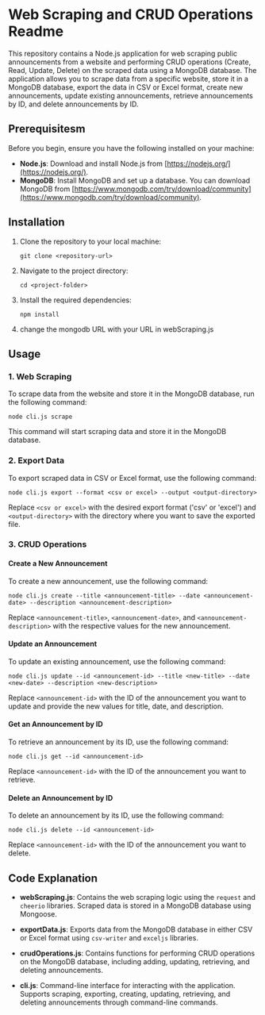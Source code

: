 # Web Scraping and CRUD Operations Readme

This repository contains a Node.js application for web scraping public announcements from a website and performing CRUD operations (Create, Read, Update, Delete) on the scraped data using a MongoDB database. The application allows you to scrape data from a specific website, store it in a MongoDB database, export the data in CSV or Excel format, create new announcements, update existing announcements, retrieve announcements by ID, and delete announcements by ID.

## Prerequisitesm 

Before you begin, ensure you have the following installed on your machine:

- **Node.js**: Download and install Node.js from [https://nodejs.org/](https://nodejs.org/).
- **MongoDB**: Install MongoDB and set up a database. You can download MongoDB from [https://www.mongodb.com/try/download/community](https://www.mongodb.com/try/download/community).

## Installation

1. Clone the repository to your local machine:

   ```
   git clone <repository-url>
   ```

2. Navigate to the project directory:

   ```
   cd <project-folder>
   ```

3. Install the required dependencies:

   ```
   npm install
   ```
4. change the mongodb URL with your URL in webScraping.js
## Usage

### 1. Web Scraping

To scrape data from the website and store it in the MongoDB database, run the following command:

```
node cli.js scrape
```

This command will start scraping data and store it in the MongoDB database.

### 2. Export Data

To export scraped data in CSV or Excel format, use the following command:

```
node cli.js export --format <csv or excel> --output <output-directory>
```

Replace `<csv or excel>` with the desired export format ('csv' or 'excel') and `<output-directory>` with the directory where you want to save the exported file.

### 3. CRUD Operations

#### Create a New Announcement

To create a new announcement, use the following command:

```
node cli.js create --title <announcement-title> --date <announcement-date> --description <announcement-description>
```

Replace `<announcement-title>`, `<announcement-date>`, and `<announcement-description>` with the respective values for the new announcement.

#### Update an Announcement

To update an existing announcement, use the following command:

```
node cli.js update --id <announcement-id> --title <new-title> --date <new-date> --description <new-description>
```

Replace `<announcement-id>` with the ID of the announcement you want to update and provide the new values for title, date, and description.

#### Get an Announcement by ID

To retrieve an announcement by its ID, use the following command:

```
node cli.js get --id <announcement-id>
```

Replace `<announcement-id>` with the ID of the announcement you want to retrieve.

#### Delete an Announcement by ID

To delete an announcement by its ID, use the following command:

```
node cli.js delete --id <announcement-id>
```

Replace `<announcement-id>` with the ID of the announcement you want to delete.

## Code Explanation

- **webScraping.js**: Contains the web scraping logic using the `request` and `cheerio` libraries. Scraped data is stored in a MongoDB database using Mongoose.

- **exportData.js**: Exports data from the MongoDB database in either CSV or Excel format using `csv-writer` and `exceljs` libraries.

- **crudOperations.js**: Contains functions for performing CRUD operations on the MongoDB database, including adding, updating, retrieving, and deleting announcements.

- **cli.js**: Command-line interface for interacting with the application. Supports scraping, exporting, creating, updating, retrieving, and deleting announcements through command-line commands.

